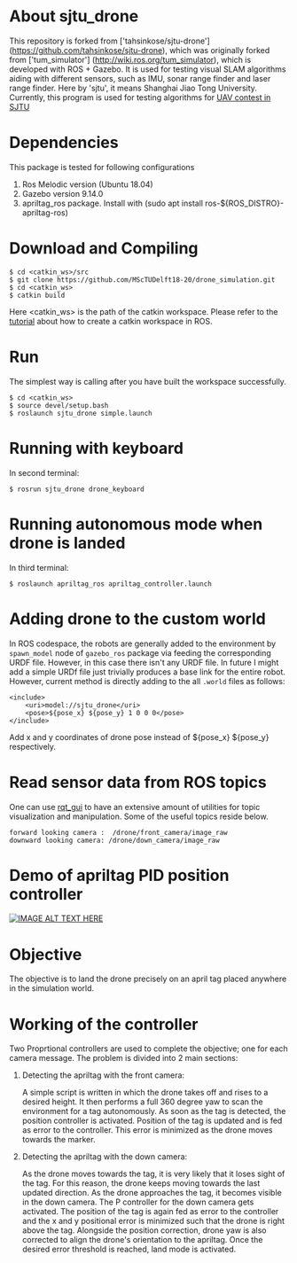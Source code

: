 # About sjtu_drone #
This repository is forked from ['tahsinkose/sjtu-drone'] (https://github.com/tahsinkose/sjtu-drone), which was originally forked from ['tum_simulator'] (http://wiki.ros.org/tum_simulator), which is developed with ROS + Gazebo. It is used for testing visual SLAM algorithms aiding with different sensors, such as IMU, sonar range finder and laser range finder. Here by 'sjtu', it means Shanghai Jiao Tong University. Currently, this program is used for testing algorithms for [UAV contest in SJTU]( https://github.com/edowson/sjtu_drone)

# Dependencies #
This package is tested for following configurations
1. Ros Melodic version (Ubuntu 18.04)
2. Gazebo version 9.14.0
3. apriltag_ros package.  Install with (sudo apt install ros-${ROS_DISTRO}-apriltag-ros)


# Download and Compiling #
```
$ cd <catkin_ws>/src
$ git clone https://github.com/MScTUDelft18-20/drone_simulation.git
$ cd <catkin_ws>
$ catkin build
```

Here <catkin_ws> is the path of the catkin workspace. Please refer to the [tutorial](http://wiki.ros.org/ROS/Tutorials) about how to create a catkin workspace in ROS.

# Run
The simplest way is calling after you have built the workspace successfully.

```
$ cd <catkin_ws>
$ source devel/setup.bash
$ roslaunch sjtu_drone simple.launch
```
# Running with keyboard
In second terminal:
```
$ rosrun sjtu_drone drone_keyboard
```
# Running autonomous mode when drone is landed
In third terminal:
```
$ roslaunch apriltag_ros apriltag_controller.launch
```

# Adding drone to the custom world
In ROS codespace, the robots are generally added to the environment by `spawn_model` node of `gazebo_ros` package via feeding the corresponding URDF file. However, in this case there isn't any URDF file. In future I might add a simple URDf file just trivially produces a base link for the entire robot. However, current method is directly adding to the all `.world` files as follows:

```
<include>
    <uri>model://sjtu_drone</uri>
    <pose>${pose_x} ${pose_y} 1 0 0 0</pose>
</include>
```
Add x and y coordinates of drone pose instead of ${pose_x} ${pose_y} respectively.

# Read sensor data from ROS topics #
One can use [rqt_gui](http://wiki.ros.org/rqt_gui) to have an extensive amount of utilities for topic visualization and manipulation. Some of the useful topics reside below.
```
forward looking camera :  /drone/front_camera/image_raw
downward looking camera: /drone/down_camera/image_raw
```
# Demo of apriltag PID position controller #
[![IMAGE ALT TEXT HERE](https://img.youtube.com/vi/sjSDr9rDs4s/0.jpg)](https://www.youtube.com/watch?v=sjSDr9rDs4s)

# Objective #
The objective is to land the drone precisely on an april tag placed anywhere in the simulation world.

# Working of the controller #

Two Proprtional controllers are used to complete the objective; one for each camera message. 
The problem is divided into 2 main sections:

1. Detecting the apriltag with the front camera:

	A simple script is written in which the drone takes off and rises to a desired height. It then performs a full 360 degree yaw to scan the environment for a tag autonomously. As soon as the tag is detected, the position controller is activated. Position of the tag is updated and is fed as error to the controller. This error is minimized as the drone moves towards the marker.

2. Detecting the apriltag with the down camera:

	As the drone moves towards the tag, it is very likely that it loses sight of the tag. For this reason, the drone keeps moving towards the last updated direction. As the drone approaches the tag, it becomes visible in the down camera. The P controller for the down camera gets activated. The position of the tag is again fed as error to the controller and the x and y positional error is minimized such that the drone is right above the tag. Alongside the position correction, drone yaw is also corrected to align the drone's orientation to the apriltag. Once the desired error threshold is reached, land mode is activated.
